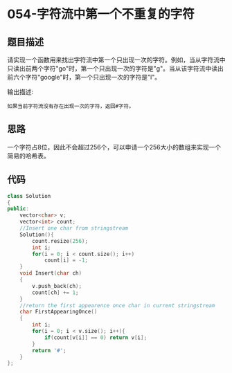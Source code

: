 # 054-字符流中第一个不重复的字符



## 题目描述

请实现一个函数用来找出字符流中第一个只出现一次的字符。例如，当从字符流中只读出前两个字符"go"时，第一个只出现一次的字符是"g"。当从该字符流中读出前六个字符“google"时，第一个只出现一次的字符是"l"。

输出描述:

```
如果当前字符流没有存在出现一次的字符，返回#字符。
```



## 思路

一个字符占8位，因此不会超过256个，可以申请一个256大小的数组来实现一个简易的哈希表。




## 代码

```c++
class Solution
{
public:
    vector<char> v;
    vector<int> count;
    //Insert one char from stringstream
    Solution(){
        count.resize(256);
        int i;
        for(i = 0; i < count.size(); i++)
            count[i] = -1;
    }
    void Insert(char ch)
    {
        v.push_back(ch);
        count[ch] += 1;
    }
    //return the first appearence once char in current stringstream
    char FirstAppearingOnce()
    {
        int i;
        for(i = 0; i < v.size(); i++){
            if(count[v[i]] == 0) return v[i];
        }
        return '#';
    }
};
```

